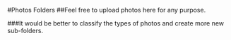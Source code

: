 #Photos Folders
##Feel free to upload photos here for any purpose.

###It would be better to classify the types of photos and create more new sub-folders. 